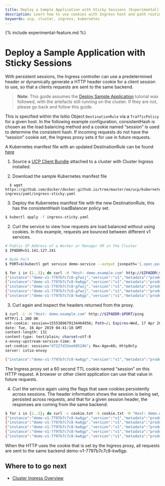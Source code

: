 ```yaml
---
title: Deploy a Sample Application with Sticky Sessions (Experimental)
description: Learn how to use cookies with Ingress host and path routing.
keywords: ucp, cluster, ingress, kubernetes
---
```


{% include experimental-feature.md %}

# Deploy a Sample Application with Sticky Sessions

With persistent sessions, the Ingress controller can use a predetermined header
or dynamically generate a HTTP header cookie for a client session to use, so
that a clients requests are sent to the same backend.

> **Note**: This guide assumes the [Deploy Sample Application](./ingress/)
> tutorial was followed, with the artefacts still running on the cluster. If
> they are not, please go back and follow this guide.

This is specified within the Isitio Object `DestinationRule` via a
`TrafficPolicy` for a given host. In the following example configuration,
consistentHash is chosen as the load balancing method and a cookie named
“session” is used to determine the consistent hash. If incoming requests do not
have the “session” cookie set, the Ingress proxy sets it for use in future
requests.

A Kubernetes manifest file with an updated DestinationRule can be found [here](./yaml/ingress-sticky.yaml)

  1) Source a [UCP Client Bundle](/ee/ucp/user-access/cli/) attached to a
     cluster with Cluster Ingress installed.

  2) Download the sample Kubernetes manifest file

  ```
    $ wget https://github.com/docker/docker.github.io/tree/master/ee/ucp/kubernetes/cluster-ingress/yaml/ingress-sticky.yaml
  ```

  3) Deploy the Kubernetes manifest file with the new DestinationRule, this has
     the consistentHash loadBalancer policy set.

  ```bash
  $ kubectl apply -f ingress-sticky.yaml
  ```

  2) Curl the service to view how requests are load balanced without using
     cookies. In this example, requests are bounced between different v1
     services.

  ```bash
  # Public IP Address of a Worker or Manager VM in the Cluster
  $ IPADDR=51.141.127.241

  # Node Port
  $ PORT=$(kubectl get service demo-service --output jsonpath='{.spec.ports[?(@.name=="http")].nodePort}')

  $ for i in {1..5}; do curl -H "Host: demo.example.com" http://$IPADDR:$PORT/ping; done
  {"instance":"demo-v1-7797b7c7c8-gfwzj","version":"v1","metadata":"production","request_id":"b40a0294-2629-413b-b876-76b59d72189b"}
  {"instance":"demo-v1-7797b7c7c8-kw6gp","version":"v1","metadata":"production","request_id":"721fe4ba-a785-484a-bba0-627ee6e47188"}
  {"instance":"demo-v1-7797b7c7c8-gfwzj","version":"v1","metadata":"production","request_id":"77ed801b-81aa-4c02-8cc9-7e3bd3244807"}
  {"instance":"demo-v1-7797b7c7c8-gfwzj","version":"v1","metadata":"production","request_id":"36d8aaed-fcdf-4489-a85e-76ea96949d6c"}
  {"instance":"demo-v1-7797b7c7c8-kw6gp","version":"v1","metadata":"production","request_id":"4693b6ad-286b-4470-9eea-c8656f6801ae"}
  ```

  3) Curl again and inspect the headers returned from the proxy.

  ```bash
  $ curl -i -H "Host: demo.example.com" http://$IPADDR:$PORT/ping
  HTTP/1.1 200 OK
  set-cookie: session=1555389679134464956; Path=/; Expires=Wed, 17 Apr 2019 04:41:19 GMT; Max-Age=86400
  date: Tue, 16 Apr 2019 04:41:18 GMT
  content-length: 131
  content-type: text/plain; charset=utf-8
  x-envoy-upstream-service-time: 0
  set-cookie: session="d7227d32eeb0524b"; Max-Age=60; HttpOnly
  server: istio-envoy

  {"instance":"demo-v1-7797b7c7c8-kw6gp","version":"v1","metadata":"production","request_id":"011d5fdf-2285-4ce7-8644-c2df6481c584"}
  ```

  The Ingress proxy set a 60 second TTL cookie named “session” on this HTTP
  request. A browser or other client application can use that value in future
  requests.

  4) Curl the service again using the flags that save cookies persistently
     across sessions. The header information shows the session is being set,
     persisted across requests, and that for a given session header, the
     responses are coming from the same backend.

  ```bash
  $ for i in {1..5}; do curl -c cookie.txt -b cookie.txt -H "Host: demo.example.com" http://$IPADDR:$PORT/ping; done
  {"instance":"demo-v1-7797b7c7c8-kw6gp","version":"v1","metadata":"production","request_id":"72b35296-d6bd-462a-9e62-0bd0249923d7"}
  {"instance":"demo-v1-7797b7c7c8-kw6gp","version":"v1","metadata":"production","request_id":"c8872f6c-f77c-4411-aed2-d7aa6d1d92e9"}
  {"instance":"demo-v1-7797b7c7c8-kw6gp","version":"v1","metadata":"production","request_id":"0e7b8725-c550-4923-acea-db94df1eb0e4"}
  {"instance":"demo-v1-7797b7c7c8-kw6gp","version":"v1","metadata":"production","request_id":"9996fe77-8260-4225-89df-0eaf7581e961"}
  {"instance":"demo-v1-7797b7c7c8-kw6gp","version":"v1","metadata":"production","request_id":"d35c380e-31d6-44ce-a5d0-f9f6179715ab"}
  ```

  When the HTTP uses the cookie that is set by the Ingress proxy, all requests
  are sent to the same backend demo-v1-7797b7c7c8-kw6gp.

## Where to to go next

- [Cluster Ingress Overview](./)
